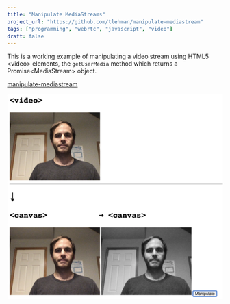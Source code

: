 ```yaml
---
title: "Manipulate MediaStreams"
project_url: "https://github.com/tlehman/manipulate-mediastream"
tags: ["programming", "webrtc", "javascript", "video"]
draft: false
---
```


This is a working example of manipulating a video stream using HTML5 &lt;video&gt; elements, the `getUserMedia` method which returns a Promise&lt;MediaStream&gt; object.


[manipulate-mediastream](https://github.com/tlehman/manipulate-mediastream)


![mediastream manip](https://raw.githubusercontent.com/tlehman/manipulate-mediastream/mainline/screenshot.png)
